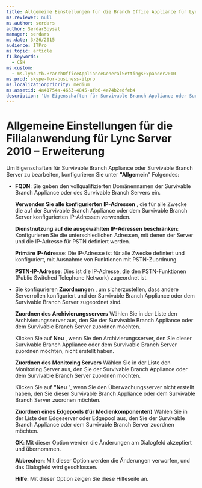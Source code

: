 ```yaml
---
title: Allgemeine Einstellungen für die Branch Office Appliance für Lync Server 2010 – Erweiterung
ms.reviewer: null
ms.author: serdars
author: SerdarSoysal
manager: serdars
ms.date: 3/26/2015
audience: ITPro
ms.topic: article
f1.keywords:
  - CSH
ms.custom:
  - ms.lync.tb.BranchOfficeApplianceGeneralSettingsExpander2010
ms.prod: skype-for-business-itpro
ms.localizationpriority: medium
ms.assetid: 4a41754a-4653-4845-afb6-4a74b2edfeb4
description: 'Um Eigenschaften für Survivable Branch Appliance oder Survivable Branch Server zu bearbeiten, konfigurieren Sie unter "Allgemein" Folgendes:'
---
```


# <a name="branch-office-appliance-general-settings-expander-for-lync-server-2010"></a>Allgemeine Einstellungen für die Filialanwendung für Lync Server 2010 – Erweiterung
 
Um Eigenschaften für Survivable Branch Appliance oder Survivable Branch Server zu bearbeiten, konfigurieren Sie unter **"Allgemein**" Folgendes:
  
- **FQDN**: Sie geben den vollqualifizierten Domänennamen der Survivable Branch Appliance oder des Survivable Branch Servers ein.
    
    **Verwenden Sie alle konfigurierten IP-Adressen** , die für alle Zwecke die auf der Survivable Branch Appliance oder dem Survivable Branch Server konfigurierten IP-Adressen verwenden.
    
    **Dienstnutzung auf die ausgewählten IP-Adressen beschränken**: Konfigurieren Sie die unterschiedlichen Adressen, mit denen der Server und die IP-Adresse für PSTN definiert werden.
    
    **Primäre IP-Adresse**: Die IP-Adresse ist für alle Zwecke definiert und konfiguriert, mit Ausnahme von Funktionen mit PSTN-Zuordnung.
    
    **PSTN-IP-Adresse**: Dies ist die IP-Adresse, die den PSTN-Funktionen (Public Switched Telephone Network) zugeordnet ist.
    
- Sie konfigurieren **Zuordnungen** , um sicherzustellen, dass andere Serverrollen konfiguriert und der Survivable Branch Appliance oder dem Survivable Branch Server zugeordnet sind.
    
    **Zuordnen des Archivierungsservers** Wählen Sie in der Liste den Archivierungsserver aus, den Sie der Survivable Branch Appliance oder dem Survivable Branch Server zuordnen möchten.
    
    Klicken Sie auf **Neu** , wenn Sie den Archivierungsserver, den Sie dieser Survivable Branch Appliance oder dem Survivable Branch Server zuordnen möchten, nicht erstellt haben.
    
    **Zuordnen des Monitoring Servers** Wählen Sie in der Liste den Monitoring Server aus, den Sie der Survivable Branch Appliance oder dem Survivable Branch Server zuordnen möchten.
    
    Klicken Sie auf **"Neu** ", wenn Sie den Überwachungsserver nicht erstellt haben, den Sie dieser Survivable Branch Appliance oder dem Survivable Branch Server zuordnen möchten.
    
    **Zuordnen eines Edgepools (für Medienkomponenten)** Wählen Sie in der Liste den Edgeserver oder Edgepool aus, den Sie der Survivable Branch Appliance oder dem Survivable Branch Server zuordnen möchten.
    
  **OK**: Mit dieser Option werden die Änderungen am Dialogfeld akzeptiert und übernommen.
  
  **Abbrechen**: Mit dieser Option werden die Änderungen verworfen, und das Dialogfeld wird geschlossen.
  
  **Hilfe**: Mit dieser Option zeigen Sie diese Hilfeseite an.
  


